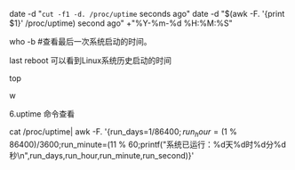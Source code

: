 date -d "`cut -f1 -d. /proc/uptime` seconds ago"
date -d "$(awk -F. '{print $1}' /proc/uptime) second ago" +"%Y-%m-%d %H:%M:%S" 

who -b #查看最后一次系统启动的时间。


last reboot  可以看到Linux系统历史启动的时间


top

w

6.uptime 命令查看



cat /proc/uptime| awk -F. '{run_days=$1 / 86400;run_hour=($1 % 86400)/3600;run_minute=($1 % 3600)/60;run_second=$1 % 60;printf("系统已运行：%d天%d时%d分%d秒\n",run_days,run_hour,run_minute,run_second)}'
